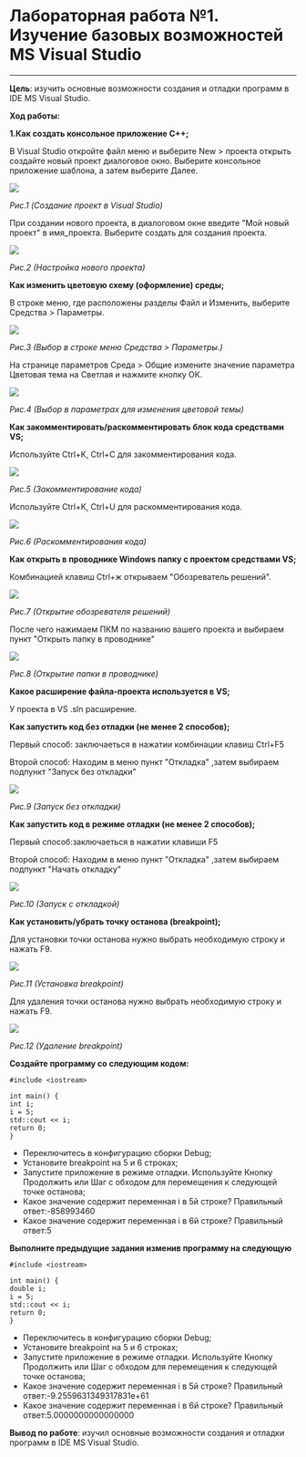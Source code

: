 # Лабораторная работа №1. Изучение базовых возможностей MS Visual Studio
---
**Цель**: изучить основные возможности создания и отладки программ в IDE MS Visual Studio.

**Ход работы:**

**1.Как создать консольное приложение С++;**

В Visual Studio откройте файл меню и выберите New > проекта открыть создайте новый проект диалоговое окно. Выберите консольное приложение шаблона, а затем выберите Далее.

<img src="Screen/Screen1.jpg"
align="center">


*Рис.1 (Cоздание проект в Visual Studio)*

При создании нового проекта, в диалоговом окне введите "Мой новый проект" в имя_проекта. Выберите создать для создания проекта.

<img src="Screen/Screen2.jpg"
align="center">


*Рис.2 (Настройка нового проекта)*

**Как изменить цветовую схему (оформление) среды;**

В строке меню, где расположены разделы Файл и Изменить, выберите Средства > Параметры.

<img src="Screen/Screen3.jpg"
align="center">

*Рис.3 (Выбор в строке меню Средства > Параметры.)* 
 
На странице параметров Среда > Общие измените значение параметра Цветовая тема на Светлая и нажмите кнопку ОК.

<img src="Screen/Screen4.jpg"
align="center">

*Рис.4 (Выбор в параметрах для изменения цветовой темы)*

**Как закомментировать/раскомментировать блок кода средствами VS;**

Используйте Ctrl+K, Ctrl+C для закомментирования кода.

<img src="Screen/Screen5.jpg"
align="center">

*Рис.5 (Закомментирование кода)*

Используйте Ctrl+K, Ctrl+U для раскомментирования кода.

<img src="Screen/Screen5.jpg"
align="center">

*Рис.6 (Раскомментирования кода)*

**Как открыть в проводнике Windows папку с проектом средствами VS;**

Комбинацией клавиш Ctrl+ж открываем "Обозреватель решений".

<img src="Screen/Screen6.jpg"
align="center">

*Рис.7 (Открытие обозревателя решений)*

После чего нажимаем ПКМ по названию вашего проекта и выбираем пункт "Открыть папку в проводнике"

<img src="Screen/Screen7.jpg"
align="center">

*Рис.8 (Открытие папки в проводнике)*

**Какое расширение файла-проекта используется в VS;**

У проекта в VS .sln расширение.

**Как запустить код без отладки (не менее 2 способов);**

Первый способ: заключаеться в нажатии комбинации клавиш Ctrl+F5

Второй способ: Находим в меню пункт "Откладка" ,затем выбираем подпункт "Запуск без откладки"

<img src="Screen/Screen8.jpg"
align="center">

*Рис.9 (Запуск без откладки)*

**Как запустить код в режиме отладки (не менее 2 способов);**

Первый способ:заключаеться в нажатии клавиши F5

Второй способ: Находим в меню пункт "Откладка" ,затем выбираем подпункт "Начать откладку"

<img src="Screen/Screen8.jpg"
align="center">

*Рис.10 (Запуск с откладкой)*

**Как установить/убрать точку останова (breakpoint);**

Для установки точки останова нужно выбрать необходимую строку и нажать F9.

<img src="Screen/Screen9.jpg"
align="center">

*Рис.11 (Установка breakpoint)*

Для удаления точки останова нужно выбрать необходимую строку и нажать F9.

<img src="Screen/Screen10.jpg"
align="center">
 
*Рис.12 (Удаление breakpoint)*

**Создайте программу со следующим кодом:**

``` 
#include <iostream>

int main() {
int i;
i = 5;
std::cout << i;
return 0;
}
```
* Переключитесь в конфигурацию сборки Debug;
* Установите breakpoint на 5 и 6 строках;
* Запустите приложение в режиме отладки. Используйте Кнопку Продолжить или Шаг с обходом для перемещения к следующей точке останова;
* Какое значение содержит переменная i в 5й строке? Правильный ответ:-858993460
* Какое значение содержит переменная i в 6й строке? Правильный ответ:5

**Выполните предыдущие задания изменив программу на следующую**

``` 
#include <iostream>

int main() {
double i;
i = 5;
std::cout << i;
return 0;
}
```
* Переключитесь в конфигурацию сборки Debug;
* Установите breakpoint на 5 и 6 строках;
* Запустите приложение в режиме отладки. Используйте Кнопку Продолжить или Шаг с обходом для перемещения к следующей точке останова;
* Какое значение содержит переменная i в 5й строке? Правильный ответ:-9.2559631349317831e+61
* Какое значение содержит переменная i в 6й строке? Правильный ответ:5.0000000000000000

**Вывод по работе**: изучил основные возможности создания и отладки программ в IDE MS Visual Studio.



